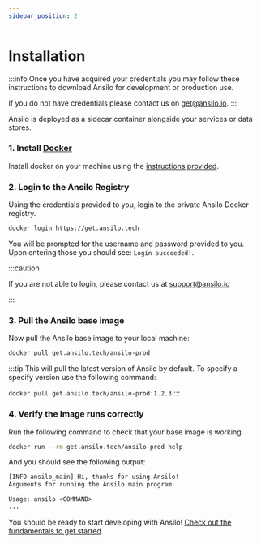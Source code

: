 ```yaml
---
sidebar_position: 2
---
```


# Installation

:::info
Once you have acquired your credentials you may follow these instructions to download Ansilo
for development or production use.

If you do not have credentials please contact us on [get@ansilo.io](mailto:get@ansilo.io).
:::

Ansilo is deployed as a sidecar container alongside your services or data stores.

### 1. Install [Docker](https://docs.docker.com/get-docker/)

Install docker on your machine using the [instructions provided](https://docs.docker.com/get-docker/).

### 2. Login to the Ansilo Registry

Using the credentials provided to you, login to the private Ansilo Docker registry.

```sh
docker login https://get.ansilo.tech
```

You will be prompted for the username and password provided to you.
Upon entering those you should see: `Login succeeded!`.

:::caution

If you are not able to login, please contact us at [support@ansilo.io](mailto:support@ansilo.io)

:::

### 3. Pull the Ansilo base image

Now pull the Ansilo base image to your local machine:

```sh
docker pull get.ansilo.tech/ansilo-prod
```

:::tip
This will pull the latest version of Ansilo by default.
To specify a specify version use the following command: 

`docker pull get.ansilo.tech/ansilo-prod:1.2.3`
:::

### 4. Verify the image runs correctly

Run the following command to check that your base image is working.

```sh
docker run --rm get.ansilo.tech/ansilo-prod help
```

And you should see the following output:

```txt
[INFO ansilo_main] Hi, thanks for using Ansilo!
Arguments for running the Ansilo main program

Usage: ansilo <COMMAND>
...
```

You should be ready to start developing with Ansilo! [Check out the fundamentals to get started](/docs/fundamentals/architechture/).